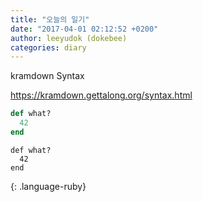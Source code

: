 ```yaml
---
title: "오늘의 일기"
date: "2017-04-01 02:12:52 +0200"
author: leeyudok (dokebee)
categories: diary
---
```


kramdown Syntax

https://kramdown.gettalong.org/syntax.html


~~~ ruby
def what?
  42
end
~~~


~~~
def what?
  42
end
~~~
{: .language-ruby}